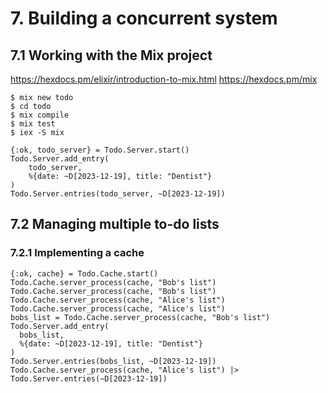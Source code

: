 # 7. Building a concurrent system
## 7.1 Working with the Mix project
https://hexdocs.pm/elixir/introduction-to-mix.html
https://hexdocs.pm/mix
```
$ mix new todo
$ cd todo
$ mix compile
$ mix test
$ iex -S mix

{:ok, todo_server} = Todo.Server.start()
Todo.Server.add_entry(
    todo_server,
    %{date: ~D[2023-12-19], title: "Dentist"}
)
Todo.Server.entries(todo_server, ~D[2023-12-19])
```
## 7.2 Managing multiple to-do lists
### 7.2.1 Implementing a cache
```
{:ok, cache} = Todo.Cache.start()
Todo.Cache.server_process(cache, "Bob's list")
Todo.Cache.server_process(cache, "Bob's list")
Todo.Cache.server_process(cache, "Alice's list")
Todo.Cache.server_process(cache, "Alice's list")
bobs_list = Todo.Cache.server_process(cache, "Bob's list")
Todo.Server.add_entry(
  bobs_list,
  %{date: ~D[2023-12-19], title: "Dentist"}
)
Todo.Server.entries(bobs_list, ~D[2023-12-19])
Todo.Cache.server_process(cache, "Alice's list") |>
Todo.Server.entries(~D[2023-12-19])
```
